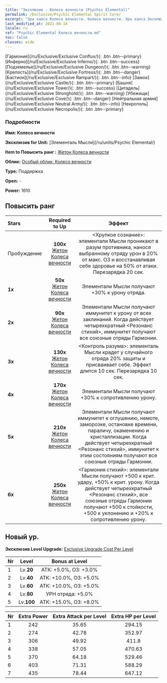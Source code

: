 ```yaml
---
title: "Эксклюзив - Колесо вечности (Psychic Elemental)"
permalink: /Exclusive/Psychic Elemental Spirit Core/
excerpt: "Эра хаоса Колесо вечности. Колесо вечности. Эра хаоса Эксклюзив Колесо вечности. Элементаль Мысли Эксклюзив."
last_modified_at: 2021-04-14
locale: ru
ref: "Psychic Elemental Колесо вечности.md"
toc: false
classes: wide
---
```

 [Гармония](/ru/Exclusive/Exclusive Conflux/){: .btn .btn--primary} [Инферно](/ru/Exclusive/Exclusive Inferno/){: .btn .btn--success} [Подземелье](/ru/Exclusive/Exclusive Dungeon/){: .btn .btn--warning} [Крепость](/ru/Exclusive/Exclusive Fortress/){: .btn .btn--danger} [Бастион](/ru/Exclusive/Exclusive Rampart/){: .btn .btn--info} [Замок](/ru/Exclusive/Exclusive Castle/){: .btn .btn--primary} [Башня](/ru/Exclusive/Exclusive Tower/){: .btn .btn--success} [Цитадель](/ru/Exclusive/Exclusive Stronghold/){: .btn .btn--warning} [Убежище](/ru/Exclusive/Exclusive Cove/){: .btn .btn--danger} [Нейтральная армия](/ru/Exclusive/Exclusive Neutral Army/){: .btn .btn--info} [Некрополь](/ru/Exclusive/Exclusive Necropolis/){: .btn .btn--primary} 

### Подробности
 **Имя: Колесо вечности** 

 **Эксклюзив for Unit:** [Элементаль Мысли](/ru/units/Psychic Elemental/) 

 **Item to Повысить ранг :** [Жетон Колеса вечности](/ru/Items/con_1000/)

 **Облик:** [Особый облик: Колесо вечности](/ru/Items/con_668/)

 **Type:** Поддержка

 **Open:** -

 **Power:** 1610

## Повысить ранг 

  |     Stars    |  Required to Up | Эффект |
  |:-------------|:---------------:|:---------------:|
  |  Пробуждение  | **100x** [Жетон Колеса вечности](/ru/Items/con_1000/) | <Хрупкое сознание>: элементали Мысли проникают в разум противника, нанося выбранному отряду урон в 20% от макс. ОЗ и восстанавливая себе здоровье на 50% от атаки. Перезарядка 20 сек. |
  | **1x** <i class="fas fa-star"/> | **50x** [Жетон Колеса вечности](/ru/Items/con_1000/) | Элементали Мысли получают +30% к урону отряда. |
  | **2x** <i class="fas fa-star"/> | **90x** [Жетон Колеса вечности](/ru/Items/con_1000/) | Элементали Мысли получают иммунитет к урону от всех заклинаний. Когда действует четырехкратный <Резонанс стихий>, иммунитет получают все союзные отряды Гармонии. |
  | **3x** <i class="fas fa-star"/> | **130x** [Жетон Колеса вечности](/ru/Items/con_1000/) | <Контроль разума>: элементаль Мысли крадет у случайного отряда 20% защиты и присваивает себе. Эффект длится 10 сек. Перезарядка 10 сек. |
  | **4x** <i class="fas fa-star"/> | **170x** [Жетон Колеса вечности](/ru/Items/con_1000/) | Элементали Мысли получают +30% к сопротивлению урону. |
  | **5x** <i class="fas fa-star"/> | **210x** [Жетон Колеса вечности](/ru/Items/con_1000/) | Элементали Мысли получают иммунитет к оглушению, немоте, заморозке, остановке времени, параличу, окаменению и кристаллизации. Когда действует четырехкратный <Резонанс стихий>, иммунитет к этим состояниям получают все союзные отряды Гармонии. |
  | **6x** <i class="fas fa-star"/> | **250x** [Жетон Колеса вечности](/ru/Items/con_1000/) | <Гармония стихий>: элементали Мысли получают +500 к крит. удару, +50% к крит. урону. Когда действует четырехкратный <Резонанс стихий>, все союзные отряды Гармонии получают +500 к стойкости, +500 к уклонению и +20% к сопротивлению урону. |


## Новый ур.
 **Эксклюзив Level Upgrade:** [Exclusive Upgrade Cost Per Level](/Exclusive/ExclusiveUpgradeCostPerLevel/)

  |  Nr  |   Level  | Bonus at Level |
  |:-----|:--------:|:--------------:|
  | 1 | Lv.**20** | АТК: +5.0%, ОЗ: +3.0% |
  | 2 | Lv.**40** | АТК: +10.0%, ОЗ: +5.0% |
  | 3 | Lv.**60** | АТК: +10.0%, ОЗ: +5.0% |
  | 4 | Lv.**80** | УРН отряда: +5.0% |
  | 5 | Lv.**100** | АТК: +15.0%, ОЗ: +8.0% |


  |  Nr  |  Extra Power | Extra Attack per Level | Extra HP per Level |
  |:-----|:--------:|:--------:|:--------:|
  | 1 | 242 | 35.65 | 294.15 |
  | 2 | 274 | 42.78 | 352.97 |
  | 3 | 306 | 49.92 | 411.8 |
  | 4 | 338 | 57.05 | 470.63 |
  | 5 | 370 | 64.18 | 529.46 |
  | 6 | 403 | 71.31 | 588.29 |
  | 7 | 435 | 78.44 | 647.12 |


